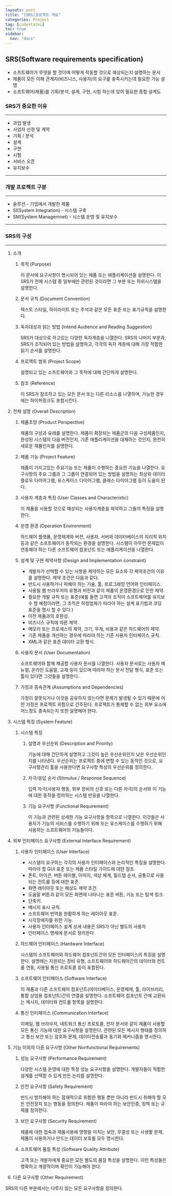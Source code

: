 ```yaml
---
layouts: post
title: "[SRS]프로젝트 개요"
categories: Project
tag: [codestates]
toc: true
sidebar:
  nav: "docs"
---
```


## SRS(Software requirements specification)

- 소프트웨어가 무엇을 할 것이며 어떻게 작동할 것으로 예상되는지 설명하는 문서
- 제품이 모든 이해 관계자(비즈니스, 사용자)의 요구를 충족시키는데 필요한 기능 설명
- 소프트웨어(제품)를 기획/분석, 설계, 구현, 시험 하는데 있어 필요한 종합 설계도

### SRS가 중요한 이유

---

- 과업 발생
- 사업자 선정 및 계약
- 기획 / 분석
- 설계
- 구현
- 시험
- 서비스 오픈
- 유지보수

---

### 개발 프로젝트 구분

---

- 솔루션 - 기업에서 개발한 제품
- SI(System Integration) - 시스템 구축
- SM(System Managemnet) - 시스템 운영 및 유지보수

---

### SRS의 구성

---

1. 소개

   1. 목적 (Purpose)

      이 문서에 요구사항이 명시되어 있는 제품 또는 애플리케이션을 설명한다. 이 SRS가 전체 시스템 중 일부에만 관련된 것이라면 그 부분 또는 하위시스템을 설명한다.

   2. 문서 규칙 (Document Convention)

      텍스트 스타일, 하이라이트 또는 주석과 같은 모든 표준 또는 표기규칙을 설명한다.

   3. 독자대상과 읽는 방법 (Intend Audience and Reading Suggestion)

      SRS가 대상으로 하고있는 다양한 독자계층을 나열한다. SRS의 나머지 부분과, SRS가 조직되어 있는 방법을 설명하고, 각각의 독자 계층에 대해 가장 적합한 읽기 순서를 설명한다.

   4. 프로젝트 범위 (Project Scope)

      설명되고 있는 소프트웨어와 그 목적에 대해 간단하게 설명한다.

   5. 참조 (Reference)

      이 SRS가 참조하고 있는 모든 문서 또는 다른 리소스를 나열하며, 가능한 경우에는 하이퍼링크도 포함시킨다.

2. 전체 설명 (Overall Description)

   1. 제품조망 (Product Perspective)

      제품의 구성과 유래를 설명한다. 제품이 확장되는 제품군의 다음 구성제품인지, 완성된 시스템의 다음 버전인지, 기존 애플리케이션을 대체하는 것인지, 완전히 새로운 제품인지를 설명한다.

   2. 제품 기능 (Project Feature)

      제품이 가지고있는 주요기능 또는 제품이 수행하는 중요한 기능을 나열한다. 요구사항의 주요 그룹과 그 그룹이 연결되어 있는 방법을 설명하는 최상위 데이터 플로우 다이어그램, 유스케이스 다이어그램, 클래스 다이어그램 등이 도움이 된다.

   3. 사용자 계층과 특징 (User Classes and Characteristic)

      이 제품을 사용할 것으로 예상되는 사용자계층을 파악하고 그들의 특징을 설명한다.

   4. 운영 환경 (Operation Environment)

      하드웨어 플랫폼, 운영체계와 버전, 사용자, 서버와 데이터베이스의 지리적 위치 등과 같은 소프트웨어가 동작되는 환경을 설명한다. 시스템이 아무런 문제없이 연동해야 하는 다른 소프트웨어 컴포넌트 또는 애플리케이션을 나열한다.

   5. 설계 및 구현 제약사항 (Design and Implementation constraint)

      - 개발자가 선택할 수 있는 사항을 제약하는 모든 요소와 각 제약조건의 이유를 설명한다. 제약 조건은 다음과 같다.
      - 반드시 사용하거나 피해야 하는 기술, 툴, 프로그래밍 언어와 인터페이스.
      - 사용될 웹 브라우저의 유형과 버전과 같이 제품의 운영환경으로 인한 제약.
      - 필요한 개발 규칙 또는 표준(예를 들면 고객의 조직이 소프트웨어를 유지보수 할 예정이라면, 그 조직은 하청업체가 따라야 하는 설계 표기법과 코딩 표준을 명시 할 수 있다.)
      - 이전 제품과의 호환성.
      - 비즈니스 규칙에 따른 제약.
      - 메모리 또는 프로세스의 제약, 크기, 무게, 비용과 같은 하드웨어의 제약.
      - 기존 제품을 개선하는 경우에 따라야 하는 기존 사용자 인터페이스 규칙.
      - XML과 같은 표준 데이터 교환 형식.

   6. 사용자 문서 (User Documentation)

      소프트웨어와 함께 제공할 사용자 문서를 나열한다. 사용자 문서로는 사용자 메뉴얼, 온라인 도움말, 교재 등이 있으며 따라야 하는 문서 전달 형식, 표준 또는 툴이 있다면 그것들을 설명한다.

   7. 가정과 종속관계 (Assumptions and Dependencies)

      가정이 잘못되거나 이것을 공유하지 않는다면 문제가 발생될 수 있기 때문에 어떤 가정은 프로젝트 위험으로 간주된다. 프로젝트가 통제할 수 없는 외부 요소에 어느정도 종속되는지 또한 설명해야 한다.

3. 시스템 특징 (System Feature)

   1. 시스템 특징

      1. 설명과 우선순위 (Description and Priority)

         기능에 대해 간단하게 설명하고 그것이 높은 우선순위인지 낮은 우선순위인지를 나타낸다. 우선순위는 프로젝트 중에 변할 수 있는 동적인 것으로, 요구사항관리 툴을 사용한다면 요구사항 특성의 우선순위를 정의한다.

      2. 자극/응답 순서 (Stimulus / Response Sequence)

         입력 자극(사용자 행동, 외부 장비의 신호 또는 다른 자극)의 순서와 이 기능에 대한 동작을 정의하는 시스템 반응을 나열한다.

      3. 기능 요구사항 (Functional Requirement)

         이 기능과 관련된 상세한 기능 요구사항을 항목으로 나열한다. 이것들은 사용자가 기능의 서비스를 수행하기 위해 또는 유스케이스를 수행하기 위해 사용하는 소프트웨어의 기능들이다.

4. 외부 인터페이스 요구사항 (External Interface Requirement)

   1. 사용자 인터페이스 (User Interface)

      - 시스템이 요구하는 각각의 사용자 인터페이스와 논리적인 특징을 설명한다. 따라야 할 GUI 표준 또는 제품 스타일 가이드에 대한 참조.
      - 폰트, 아이콘, 버튼 레이블, 이미지, 색상 체계, 필드탭 순서, 공통으로 사용되는 컨트롤 등에 대한 표준.
      - 화면 레이아웃 또는 해상도 제약 조건.
      - 도움말 버튼과 같이 모든 화면에 나타나는 표준 버튼, 기능 또는 탐색 링크.
      - 단축키.
      - 메시지 표시 규칙.
      - 소프트웨어 번역을 원활하게 하는 레이아웃 표준.
      - 시각장애자를 위한 기능.
      - 사용자 인터페이스 설계 상세 내용은 SRS가 아닌 별도의 사용자
      - 인터페이스 명세에 문서로 정리한다.

   2. 하드웨어 인터페이스 (Hardware Interface)

      시스템의 소프트웨어와 하드웨어 컴포넌트간의 모든 인터페이스의 특징을 설명한다. 설명에는 지원되는 장비 유형, 소프트웨어와 하드웨어간의 데이터와 컨트롤 연동, 사용될 통신 프로토콜 등이 포함된다.

   3. 소프트웨어 인터페이스 (Software Interface)

      이 제품과 다른 소프트웨어 컴포넌트(데이터베이스, 운영체제, 툴, 라이브러리, 통합 상업용 컴포넌트)간의 연결을 설명한다. 소프트웨어 컴포넌트 간에 교환되는 메시지, 데이터와 컨트롤 항목을 설명한다.

   4. 통신 인터페이스 (Communication Interface)

      이메일, 웹 브라우저, 네트워크 통신 프로토콜, 전자 문서와 같이 제품이 사용할 모든 통신 기능에 대한 요구사항을 설명한다. 관련된 모든 메시지 형태를 정의하고 통신 보안 또는 암호화 문제, 데이터전송률과 동기화 메커니즘을 명시한다.

5. 기능 이외의 다른 요구사항 (Other Nonfunctional Requirements)

   1. 성능 요구사항 (Performance Requirement)

      다양한 시스템 운영에 대한 특정 성능 요구사항을 설명한다. 개발자들이 적합한 설계를 선택할 수 있게 만든 논리를 설명한다.

   2. 안전 요구사항 (Safety Requirement)

      반드시 방지해야 하는 잠재적으로 위험한 행동 뿐만 아니라 반드시 취해야 할 모든 안전장치 또는 행동을 정의한다. 제품이 따라야 하는 보안인증, 정책 또는 규제를 정의한다.

   3. 보안 요구사항 (Security Requirement)

      제품에 대한 접속과 제품사용에 영향을 미치는 보안, 무결성 또는 사생활 문제, 제품이 사용하거나 만드는 데이터 보호를 모두 명시한다.

   4. 소프트웨어 품질 특성 (Software Quality Attribute)

      고객 또는 개발자에게 중요한 모든 별도의 품질 특성을 설명한다. 이런 특성들은 명확하고 계량적이며 확인이 가능해야 한다.

6. 다른 요구사항 (Other Requirement)

SRS의 다른 부분에서는 다루지 않는 모든 요구사항을 정의한다.
